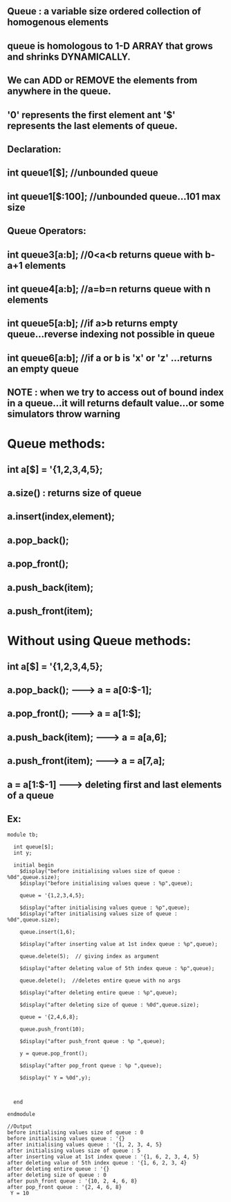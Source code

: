 ## Queue : a variable size ordered collection of homogenous elements
## queue is homologous to 1-D ARRAY that grows and shrinks DYNAMICALLY.
## We can ADD or REMOVE the elements from anywhere in the queue.
## '0' represents the first element ant '$' represents the last elements of queue.

## Declaration: 
## int queue1[$];      //unbounded queue
## int queue1[$:100];      //unbounded queue...101 max size

## Queue Operators:
## int queue3[a:b];      //0<a<b returns queue with b-a+1 elements
## int queue4[a:b];      //a=b=n returns queue with n elements
## int queue5[a:b];      //if a>b returns empty queue...reverse indexing not possible in queue
## int queue6[a:b];      //if a or b is 'x' or 'z' ...returns an empty queue
## NOTE : when we try to access  out of bound index in a queue...it will returns default value...or some simulators throw warning

# Queue methods:
## int a[$] = '{1,2,3,4,5};
## a.size() : returns size of queue
## a.insert(index,element);
## a.pop_back();
## a.pop_front();
## a.push_back(item);
## a.push_front(item);

# Without using Queue methods:
## int a[$] = '{1,2,3,4,5};
## a.pop_back();         --->         a = a[0:$-1];
## a.pop_front();        --->         a = a[1:$];
## a.push_back(item);    --->         a = a[a,6];
## a.push_front(item);   --->         a = a[7,a];
## a = a[1:$-1]          --->         deleting first and last elements of a queue


## Ex:
```
module tb;
  
  int queue[$];
  int y;
  
  initial begin
    $display("before initialising values size of queue : %0d",queue.size);
    $display("before initialising values queue : %p",queue);
    
    queue = '{1,2,3,4,5};
    
    $display("after initialising values queue : %p",queue);
    $display("after initialising values size of queue : %0d",queue.size);
    
    queue.insert(1,6);
    
    $display("after inserting value at 1st index queue : %p",queue);
    
    queue.delete(5);  // giving index as argument
    
    $display("after deleting value of 5th index queue : %p",queue);
    
    queue.delete();  //deletes entire queue with no args
    
    $display("after deleting entire queue : %p",queue);
    
    $display("after deleting size of queue : %0d",queue.size);
    
    queue = '{2,4,6,8};
    
    queue.push_front(10);
    
    $display("after push_front queue : %p ",queue);
    
    y = queue.pop_front();
    
    $display("after pop_front queue : %p ",queue);
    
    $display(" Y = %0d",y);



  end
  
endmodule

//Output
before initialising values size of queue : 0
before initialising values queue : '{}
after initialising values queue : '{1, 2, 3, 4, 5} 
after initialising values size of queue : 5
after inserting value at 1st index queue : '{1, 6, 2, 3, 4, 5} 
after deleting value of 5th index queue : '{1, 6, 2, 3, 4} 
after deleting entire queue : '{}
after deleting size of queue : 0
after push_front queue : '{10, 2, 4, 6, 8}  
after pop_front queue : '{2, 4, 6, 8}  
 Y = 10

```
